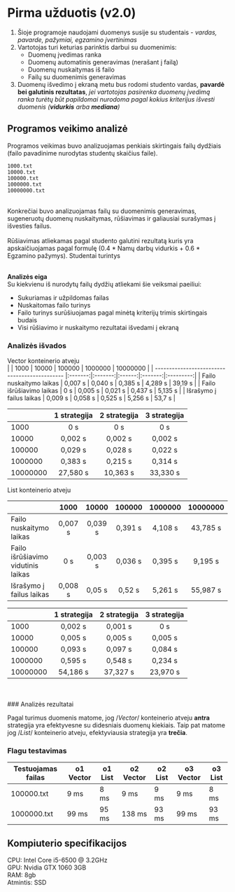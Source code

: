 # Pirma užduotis (v2.0)
1. Šioje programoje naudojami duomenys susije su studentais - _vardas, pavarde, pažymiai, egzamino įvertinimas_
2. Vartotojas turi keturias parinktis darbui su duomenimis:
 	- Duomenų įvedimas ranka
  	- Duomenų automatinis generavimas (nerašant į failą)
  	- Duomenų nuskaitymas iš failo
  	- Failų su duomenimis generavimas
3. Duomenų išvedimo į ekraną metu bus rodomi studento vardas, **pavardė bei galutinis rezultatas**, _jei vartotojas pasirenka duomenų įvedimą ranka turėtų būt papildomai nurodoma pagal kokius kriterijus išvesti duomenis (**vidurkis** arba **mediana**)_

## Programos veikimo analizė
Programos veikimas buvo analizuojamas penkiais skirtingais failų dydžiais (failo pavadinime nurodytas studentų skaičius faile).<br>
```
1000.txt
10000.txt
100000.txt
1000000.txt
10000000.txt
```
<br>
Konkrečiai buvo analizuojamas failų su duomenimis generavimas, sugeneruotų duomenų nuskaitymas, rūšiavimas ir galiausiai surašymas į išvesties failus. <br>
<br>
Rūšiavimas atliekamas pagal studento galutini rezultatą kuris yra apskaičiuojamas pagal formulę (0.4 * Namų darbų vidurkis + 0.6 * Egzamino pažymys). Studentai turintys <br>
<br>

 **Analizės eiga**
 <br>
 Su kiekvienu iš nurodytų failų dydžių atliekami šie veiksmai paeiliui:
 - Sukuriamas ir užpildomas failas
 - Nuskaitomas failo turinys
 - Failo turinys surūšiuojamas pagal minėtą kriterijų trimis skirtingais budais
 - Visi rūšiavimo ir nuskaitymo rezultatai išvedami į ekraną

### Analizės išvados
Vector konteinerio atveju 
<br>
|                                               |  1000   |  10000  | 100000 | 1000000 | 10000000  |
| --------------------------------------------- |:-------:|:-------:|:------:|:-------:|:---------:|
|  Failo nuskaitymo laikas                      | 0,007 s | 0,040 s | 0,385 s | 4,289 s | 39,19 s  |
|  Failo išrūšiavimo laikas                     | 0 s     | 0,005 s | 0,021 s | 0,437 s | 5,135 s  |
|  Išrašymo į failus laikas                     | 0,009 s | 0,058 s | 0,525 s | 5,256 s | 53,7 s   |

|                      |  1 strategija | 2 strategija | 3 strategija |
| -------------------- |:-------------:|:------------:|:------------:|
| 1000                 | 0 s | 0 s | 0 s |
| 10000                | 0,002 s | 0,002 s | 0,002 s |
| 100000               | 0,029 s | 0,028 s | 0,022 s |
| 1000000              | 0,383 s | 0,215 s | 0,314 s |
| 10000000             | 27,580 s | 10,363 s | 33,330 s |


List konteinerio atveju <br>

|                                               |  1000   |  10000  | 100000 | 1000000 | 10000000  |
| --------------------------------------------- |:-------:|:-------:|:------:|:-------:|:---------:|
|  Failo nuskaitymo laikas                      | 0,007 s | 0,039 s | 0,391 s | 4,108 s | 43,785 s |
|  Failo išrūšiavimo vidutinis laikas           | 0 s     | 0,003 s | 0,036 s | 0,395 s | 9,195 s  |
|  Išrašymo į failus laikas                     | 0,008 s | 0,05 s  | 0,52 s  | 5,261 s | 55,987 s |

|                      |  1 strategija | 2 strategija | 3 strategija |
| -------------------- |:-------------:|:------------:|:------------:|
| 1000                 | 0,002 s | 0,001 s | 0 s |
| 10000                | 0,005 s | 0,005 s | 0,005 s |
| 100000               | 0,093 s | 0,097 s | 0,084 s |
| 1000000              | 0,595 s | 0,548 s | 0,234 s |
| 10000000             | 54,186 s | 37,327 s | 23,970 s |
<br>
<br>
### Analizės rezultatai

Pagal turimus duomenis matome, jog /*Vector*/ konteinerio atveju **antra** strategija yra efektyvesne su didesniais duomenų kiekiais. Taip pat matome jog /*List*/ konteinerio atveju, efektyviausia strategija yra **trečia**.


### Flagu testavimas

| Testuojamas failas   | o1 Vector | o1 List | o2 Vector | o2 List | o3 Vector | o3 List |
|-----------------------|-----------|---------|-----------|---------|-----------|---------|
| 100000.txt            | 9 ms      | 8 ms    | 9 ms      | 9 ms    | 9 ms      | 8 ms    |
| 1000000.txt           | 99 ms     | 95 ms   | 138 ms    | 93 ms   | 99 ms     | 93 ms   |


## Kompiuterio specifikacijos
CPU: Intel Core i5-6500 @ 3.2GHz<br>
GPU: Nvidia GTX 1060 3GB<br>
RAM: 8gb<br>
Atmintis: SSD<br>
